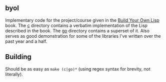byol
---

Implementary code for the project/course given in the [Build Your Own Lisp][byol] book.
The [c](./c) directory contains a verbatim implementation of the Lisp described in the book.
The [go](./go) directory contains a superset of it. Also serves as good demonstration for some of the libraries I've written over the past year and a half.

## Building
Should be as easy as `make (c|go)*` (using regex syntax for brevity, not literally).

[byol]: https://www.buildyourownlisp.com

